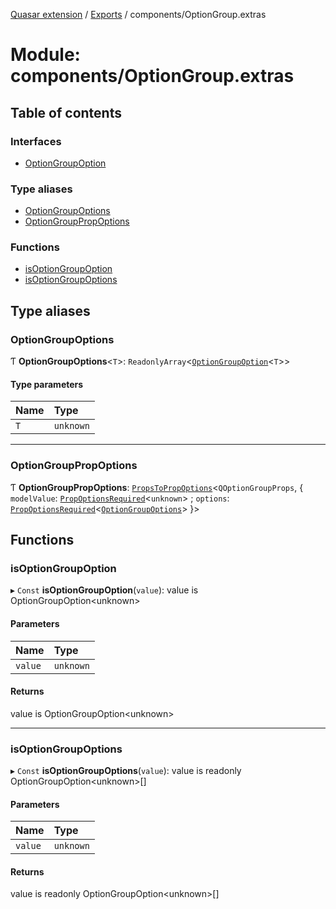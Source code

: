[Quasar extension](../index.md) / [Exports](../modules.md) / components/OptionGroup.extras

# Module: components/OptionGroup.extras

## Table of contents

### Interfaces

- [OptionGroupOption](../interfaces/components_OptionGroup_extras.OptionGroupOption.md)

### Type aliases

- [OptionGroupOptions](components_OptionGroup_extras.md#optiongroupoptions)
- [OptionGroupPropOptions](components_OptionGroup_extras.md#optiongrouppropoptions)

### Functions

- [isOptionGroupOption](components_OptionGroup_extras.md#isoptiongroupoption)
- [isOptionGroupOptions](components_OptionGroup_extras.md#isoptiongroupoptions)

## Type aliases

### OptionGroupOptions

Ƭ **OptionGroupOptions**<`T`\>: `ReadonlyArray`<[`OptionGroupOption`](../interfaces/components_OptionGroup_extras.OptionGroupOption.md)<`T`\>\>

#### Type parameters

| Name | Type |
| :------ | :------ |
| `T` | `unknown` |

___

### OptionGroupPropOptions

Ƭ **OptionGroupPropOptions**: [`PropsToPropOptions`](components_api.md#propstopropoptions)<`QOptionGroupProps`, { `modelValue`: [`PropOptionsRequired`](../interfaces/components_api.PropOptionsRequired.md)<`unknown`\> ; `options`: [`PropOptionsRequired`](../interfaces/components_api.PropOptionsRequired.md)<[`OptionGroupOptions`](components_OptionGroup_extras.md#optiongroupoptions)\>  }\>

## Functions

### isOptionGroupOption

▸ `Const` **isOptionGroupOption**(`value`): value is OptionGroupOption<unknown\>

#### Parameters

| Name | Type |
| :------ | :------ |
| `value` | `unknown` |

#### Returns

value is OptionGroupOption<unknown\>

___

### isOptionGroupOptions

▸ `Const` **isOptionGroupOptions**(`value`): value is readonly OptionGroupOption<unknown\>[]

#### Parameters

| Name | Type |
| :------ | :------ |
| `value` | `unknown` |

#### Returns

value is readonly OptionGroupOption<unknown\>[]

